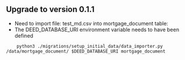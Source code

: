## Upgrade to version 0.1.1

* Need to import file: test_md.csv into mortgage_document table:
* The DEED_DATABASE_URI environment variable needs to have been defined

```
    python3 ./migrations/setup_initial_data/data_importer.py /data/mortgage_document/ $DEED_DATABASE_URI mortgage_document
```
